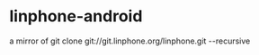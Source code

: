 linphone-android
================

a mirror of git clone git://git.linphone.org/linphone.git --recursive
